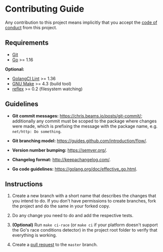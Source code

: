 # Contributing Guide

Any contribution to this project means implicitly that you accept the
[code of conduct](CODE_OF_CONDUCT.md) from this project.

## Requirements

[Git]: https://git-scm.com/
[Go]: https://golang.org/dl/

* [Git][]
* [Go][] >= 1.16

**Optional:**

[GolangCI Lint]: https://github.com/golangci/golangci-lint/releases
[GNU Make]: https://www.gnu.org/software/make/
[reflex]: https://github.com/cespare/reflex

* [GolangCI Lint][] >= 1.36
* [GNU Make][] >= 4.3 (build tool)
* [reflex][] >= 0.2 (filesystem watching)

## Guidelines

* **Git commit messages:** <https://chris.beams.io/posts/git-commit/>;
  additionally any commit must be scoped to the package where changes were
  made, which is prefixing the message with the package name, e.g.
  `net/http: Do something`.

* **Git branching model:** <https://guides.github.com/introduction/flow/>.

* **Version number bumping:** <https://semver.org/>.

* **Changelog format:** <http://keepachangelog.com/>.

* **Go code guidelines:** <https://golang.org/doc/effective_go.html>.

## Instructions

1. Create a new branch with a short name that describes the changes that you
   intend to do. If you don't have permissions to create branches, fork the
   project and do the same in your forked copy.

2. Do any change you need to do and add the respective tests.

3. **(Optional)** Run `make ci-race` (or `make ci` if your platform doesn't
   support the Go's race conditions detector) in the project root folder to
   verify that everything is working.

4. Create a [pull request](https://github.com/ntrrg/ntgo/compare) to the
   `master` branch.

